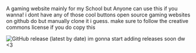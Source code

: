 A gaming website mainly for my School but Anyone can use this if you wanna!
i dont have any of those cool buttons open source gaming websites on github do but manually clone it i guess. make sure to follow the creative commons license if you do copy this

![GitHub release (latest by date)](https://img.shields.io/github/v/release/williammcdowell2/HL2games)
im gonna start adding releases soon dw <3
